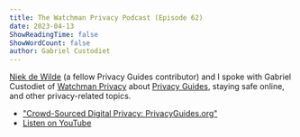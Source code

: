```yaml
---
title: The Watchman Privacy Podcast (Episode 62)
date: 2023-04-13
ShowReadingTime: false
ShowWordCount: false
author: Gabriel Custodiet
---
```

[Niek de Wilde](https://mastodon.social/@blacklight447) (a fellow Privacy Guides contributor) and I spoke with Gabriel Custodiet of [Watchman Privacy](https://watchmanprivacy.com/podcast/) about [Privacy Guides](https://www.privacyguides.org), staying safe online, and other privacy-related topics.

- ["Crowd-Sourced Digital Privacy: PrivacyGuides.org"](https://watchmanprivacy.com/2023/04/13/62-crowd-sourced-digital-privacy-privacyguides-org/)
- [Listen on YouTube](https://www.youtube.com/watch?v=2FQJEY8Davk)

